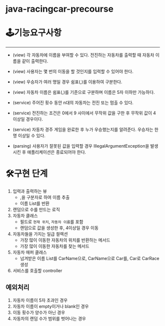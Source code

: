 # java-racingcar-precourse
# 🕹️기능요구사항
***
- (view) 각 자동차에 이름을 부여할 수 있다. 전진하는 자동차를 출력할 때 자동차 이름을 같이 출력한다.
- (view) 사용자는 몇 번의 이동을 할 것인지를 입력할 수 있어야 한다.
- (view) 우승자가 여러 명일 경우 쉼표(,)를 이용하여 구분한다.
- (view) 자동차 이름은 쉼표(,)를 기준으로 구분하며 이름은 5자 이하만 가능하다.

- (service) 주어진 횟수 동안 n대의 자동차는 전진 또는 멈출 수 있다.
- (service) 전진하는 조건은 0에서 9 사이에서 무작위 값을 구한 후 무작위 값이 4 이상일 경우이다.
- (service) 자동차 경주 게임을 완료한 후 누가 우승했는지를 알려준다. 우승자는 한 명 이상일 수 있다.

- (parsing) 사용자가 잘못된 값을 입력할 경우 IllegalArgumentException을 발생시킨 후 애플리케이션은 종료되어야 한다.

# 🛠️구현 단계
1. 입력과 출력하는 뷰
   - ,을 구분자로 하여 이름 추출
   - 이름 List<String>를 반환
3. 랜덤으로 수를 만드는 로직
4. 자동차 클래스
   - 필드로 `현재 위치`, `자동차 이름`를 포함
   - 랜덤으로 값을 생성한 후, 4이상일 경우 이동
5. 자동차들을 가지는 일급 컬렉션
   - 가장 많이 이동한 자동차의 위치를 반환하는 메서드
   - 가장 많이 이동한 자동차를 찾는 메서드
6. 자동차 매퍼 클래스
   - 넘겨받은 이름 List를 CarName으로, CarName으로 Car를, Car로 CarRace 생성
8. 서비스를 호출할 controller

## 예외처리
1. 자동차 이름이 5자 초과인 경우
2. 자동차 이름이 empty이거나 blank인 경우
3. 이동 횟수가 양수가 아닌 경우
4. 자동차의 랜덤 수가 범위를 벗어나는 경우